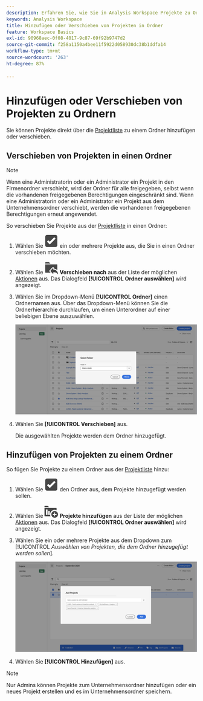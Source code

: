 ```yaml
---
description: Erfahren Sie, wie Sie in Analysis Workspace Projekte zu Ordnern hinzufügen oder verschieben.
keywords: Analysis Workspace
title: Hinzufügen oder Verschieben von Projekten in Ordner
feature: Workspace Basics
exl-id: 90968aec-0f08-4017-9c87-69f92b9747d2
source-git-commit: f258a1150a4bee11f5922d058930dc38b1ddfa14
workflow-type: tm+mt
source-wordcount: '263'
ht-degree: 87%

---
```



# Hinzufügen oder Verschieben von Projekten zu Ordnern

Sie können Projekte direkt über die [Projektliste](/help/analyze/analysis-workspace/build-workspace-project/freeform-overview.md#project-list) zu einem Ordner hinzufügen oder verschieben.

## Verschieben von Projekten in einen Ordner

>[!NOTE]
>
>Wenn eine Administratorin oder ein Administrator ein Projekt in den Firmenordner verschiebt, wird der Ordner für alle freigegeben, selbst wenn die vorhandenen freigegebenen Berechtigungen eingeschränkt sind. Wenn eine Administratorin oder ein Administrator ein Projekt aus dem Unternehmensordner verschiebt, werden die vorhandenen freigegebenen Berechtigungen erneut angewendet.
>

So verschieben Sie Projekte aus der [Projektliste](/help/analyze/analysis-workspace/build-workspace-project/freeform-overview.md#project-list) in einen Ordner:

1. Wählen Sie ![Auswahlkästchen](/help/assets/icons/SelectBox.svg) ein oder mehrere Projekte aus, die Sie in einen Ordner verschieben möchten.

1. Wählen Sie ![OrdnerHinzufügen](/help/assets/icons/FolderAddTo.svg) **Verschieben nach** aus der Liste der möglichen [Aktionen](/help/analyze/analysis-workspace/build-workspace-project/freeform-overview.md#actions) aus. Das Dialogfeld **[!UICONTROL Ordner auswählen]** wird angezeigt.

1. Wählen Sie im Dropdown-Menü **[!UICONTROL Ordner]** einen Ordnernamen aus. Über das Dropdown-Menü können Sie die Ordnerhierarchie durchlaufen, um einen Unterordner auf einer beliebigen Ebene auszuwählen.

   ![In der Ansicht „Ordner auswählen“ werden das Dropdown-Menü und die verfügbaren Unterordner angezeigt.](../assets/add-projects.png)

1. Wählen Sie **[!UICONTROL Verschieben]** aus. 


   Die ausgewählten Projekte werden dem Ordner hinzugefügt.


## Hinzufügen von Projekten zu einem Ordner

So fügen Sie Projekte zu einem Ordner aus der [Projektliste](/help/analyze/analysis-workspace/build-workspace-project/freeform-overview.md#project-list) hinzu:

1. Wählen Sie ![Auswahlkästchen](/help/assets/icons/SelectBox.svg) den Ordner aus, dem Projekte hinzugefügt werden sollen.

1. Wählen Sie ![ProjektHinzufügen](/help/assets/icons/ProjectAdd.svg) **Projekte hinzufügen** aus der Liste der möglichen [Aktionen](/help/analyze/analysis-workspace/build-workspace-project/freeform-overview.md#actions) aus. Das Dialogfeld **[!UICONTROL Ordner auswählen]** wird angezeigt.

1. Wählen Sie ein oder mehrere Projekte aus dem Dropdown zum [!UICONTROL *Auswählen von Projekten, die dem Ordner hinzugefügt werden sollen*].

   ![In der Ansicht „Ordner auswählen“ werden das Dropdown-Menü und die verfügbaren Unterordner angezeigt.](../assets/add-projects-folder.png)

1. Wählen Sie **[!UICONTROL Hinzufügen]** aus.

>[!NOTE]
>
>Nur Admins können Projekte zum Unternehmensordner hinzufügen oder ein neues Projekt erstellen und es im Unternehmensordner speichern.


<!--
# Add Projects to Folders

You can add projects to a folder in the table view or from within a folder.

>[!NOTE]
>
>Only Analytics administrators can add projects to the Company Folder or create a new project and save it to the Company Folder

## From the table view {#table-view}

Add projects to a folder from the table view on the home page.

1.  Select one or more projects that you want to add to a folder.

    ![](/help/analyze/analysis-workspace/build-workspace-project/assets/move-tv-selected.png)

1.  Select **Move to**. 

    The Select Folder dialogue is displayed.

1.  In the drop-down menu, select the folder where you want to move the selected projects.

    ![](/help/analyze/analysis-workspace/build-workspace-project/assets/move-select-folder.png)

1.  Select **Move**.

    ![](/help/analyze/analysis-workspace/build-workspace-project/assets/move-add.png)

    The selected projects are added to the folder.

    ![](/help/analyze/analysis-workspace/build-workspace-project/assets/move-projects-added.png)

    The Workspace landing page now shows the folder contains (3) projects.

    ![](/help/analyze/analysis-workspace/build-workspace-project/assets/move-folders-updated.png)

## From inside a folder {#inside-folder}

You can also add projects from inside a folder using the ellipses link.

1.  Select and open a folder from the table view.

    ![](/help/analyze/analysis-workspace/build-workspace-project/assets/move-open-folder.png)

1.  Select the **...** ellipsis icon in the upper-right.
   
    ![](/help/analyze/analysis-workspace/build-workspace-project/assets/add-projects-elipsis.png)

1.  Select **Add projects** and select the project that you want to add from the drop-down list.

    ![](/help/analyze/analysis-workspace/build-workspace-project/assets/select-add-projects.png)

    
1.  (Optional) Select additional projects from the drop-down list to add multiple projects.

    ![](/help/analyze/analysis-workspace/build-workspace-project/assets/move-add-multiple-projects.png)

1.  Select **Add** to add the projects to the folder.

    ![](/help/analyze/analysis-workspace/build-workspace-project/assets/move-added-items.png)

-->